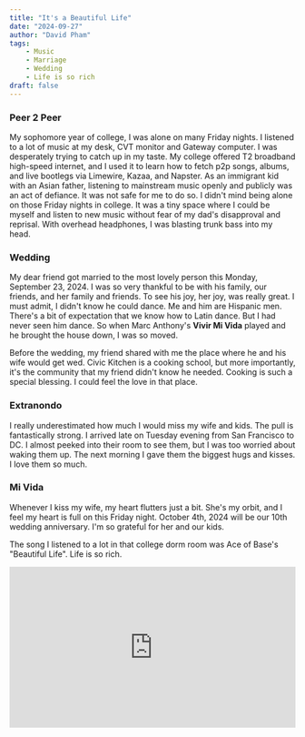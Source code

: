 ```yaml
---
title: "It's a Beautiful Life"
date: "2024-09-27"
author: "David Pham"
tags:
    - Music
    - Marriage
    - Wedding
    - Life is so rich
draft: false
---
```


### Peer 2 Peer
My sophomore year of college, I was alone on many Friday nights. I listened to a lot of music at my desk, CVT monitor and Gateway computer. I was desperately trying to catch up in my taste. My college offered T2 broadband high-speed internet, and I used it to learn how to fetch p2p songs, albums, and live bootlegs via Limewire, Kazaa, and Napster. As an immigrant kid with an Asian father, listening to mainstream music openly and publicly was an act of defiance. It was not safe for me to do so. I didn't mind being alone on those Friday nights in college. It was a tiny space where I could be myself and listen to new music without fear of my dad's disapproval and reprisal. With overhead headphones, I was blasting trunk bass into my head.

### Wedding
My dear friend got married to the most lovely person this Monday, September 23, 2024. I was so very thankful to be with his family, our friends, and her family and friends. To see his joy, her joy, was really great. I must admit, I didn't know he could dance. Me and him are Hispanic men. There's a bit of expectation that we know how to Latin dance. But I had never seen him dance. So when Marc Anthony's **Vivir Mi Vida** played and he brought the house down, I was so moved.

<!-- <style>.embed-container { position: relative; padding-bottom: 56.25%; height: 0; overflow: hidden; max-width: 100%; } .embed-container iframe, .embed-container object, .embed-container embed { position: absolute; top: 0; left: 0; width: 100%; height: 100%; }</style><div class='embed-container'><iframe src="https://www.youtube-nocookie.com/embed/YXnjy5YlDwk?si=XSjrG8WM8WNqTfML&amp;start=58" title="YouTube video player" frameborder="0" allow="accelerometer; autoplay; clipboard-write; encrypted-media; gyroscope; picture-in-picture; web-share" referrerpolicy="strict-origin-when-cross-origin" allowfullscreen></iframe></div> -->

Before the wedding, my friend shared with me the place where he and his wife would get wed. Civic Kitchen is a cooking school, but more importantly, it's the community that my friend didn't know he needed. Cooking is such a special blessing. I could feel the love in that place.

### Extranondo
I really underestimated how much I would miss my wife and kids. The pull is fantastically strong. I arrived late on Tuesday evening from San Francisco to DC. I almost peeked into their room to see them, but I was too worried about waking them up. The next morning I gave them the biggest hugs and kisses. I love them so much.

### Mi Vida
Whenever I kiss my wife, my heart flutters just a bit. She's my orbit, and I feel my heart is full on this Friday night. October 4th, 2024 will be our 10th wedding anniversary. I'm so grateful for her and our kids.

The song I listened to a lot in that college dorm room was Ace of Base's "Beautiful Life". Life is so rich.

<style>.embed-container { position: relative; padding-bottom: 56.25%; height: 0; overflow: hidden; max-width: 100%; } .embed-container iframe, .embed-container object, .embed-container embed { position: absolute; top: 0; left: 0; width: 100%; height: 100%; }</style><div class='embed-container'><iframe src="https://www.youtube.com/embed/wh-07BzfgYY?si=sPcV92LPCi_slf7V" title="YouTube video player" frameborder="0" allow="accelerometer; autoplay; clipboard-write; gyroscope; picture-in-picture; web-share" allowfullscreen></iframe></div>
